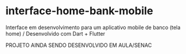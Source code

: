 # interface-home-bank-mobile
Interface em desenvolvimento para um aplicativo mobile de banco (tela home) / Desenvolvido com Dart + Flutter


PROJETO AINDA SENDO DESENVOLVIDO EM AULA/SENAC
